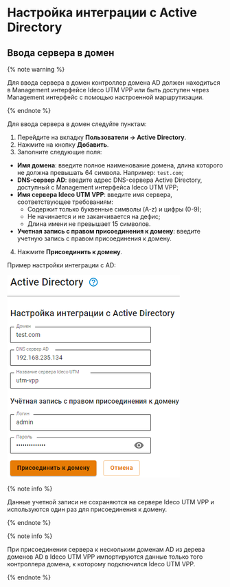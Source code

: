 # Настройка интеграции с Active Directory

## Ввода сервера в домен

{% note warning %}

Для ввода сервера в домен контроллер домена AD должен находиться в Management интерфейсе Ideco UTM VPP или быть доступен через Management интерфейс с помощью настроенной маршрутизации.

{% endnote %}

Для ввода сервера в домен следуйте пунктам:
1. Перейдите на вкладку **Пользователи -> Active Directory**.
2. Нажмите на кнопку **Добавить**.
3. Заполните следующие поля:
* **Имя домена**: введите полное наименование домена, длина которого не должна превышать 64 символа. Например: `test.com`;
* **DNS-сервер AD**: введите адрес DNS-сервера Active Directory, доступный с Management интерфейса Ideco UTM VPP;
* **Имя сервера Ideco UTM VPP**: введите имя сервера, соответствующее требованиям: 
  * Содержит только буквенные символы (A-z) и цифры (0-9);
  * Не начинается и не заканчивается на дефис;
  * Длина имени не превышает 15 символов.
* **Учетная запись с правом присоединения к домену**: введите учетную запись с правом присоединения к домену.
4. Нажмите **Присоединить к домену**.

Пример настройки интеграции с AD:

![](../../../_images/active-directory1.png)

{% note info %}

Данные учетной записи не сохраняются на сервере Ideco UTM VPP и используются один раз для присоединения к домену.

{% endnote %}

{% note info %}

При присоединении сервера к нескольким доменам AD из дерева доменов AD в Ideco UTM VPP импортируются данные только того контроллера домена, к которому подключился Ideco UTM VPP.

{% endnote %}

